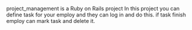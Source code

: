 project_management is a Ruby on Rails project
In this project you can define task for your employ and they can log in and do this. if task finish employ can mark task and delete it.
